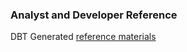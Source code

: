 ### Analyst and Developer Reference

DBT Generated [reference materials](https://eda-data-docs.autodesk.com/#!/overview)